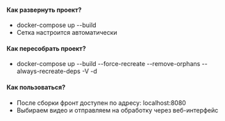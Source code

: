 #### Как развернуть проект?
- docker-compose up --build
- Сетка настроится автоматически
#### Как пересобрать проект?
- docker-compose up --build --force-recreate --remove-orphans --always-recreate-deps -V -d
#### Как пользоваться?
- После сборки фронт доступен по адресу: localhost:8080
- Выбираем видео и отправляем на обработку через веб-интерфейс
